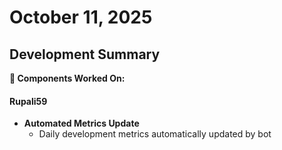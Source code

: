 # October 11, 2025

## Development Summary

**🔧 Components Worked On:**

#### **Rupali59**
- **Automated Metrics Update**
  - Daily development metrics automatically updated by bot

